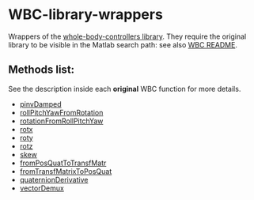 # WBC-library-wrappers

Wrappers of the [whole-body-controllers library](https://github.com/robotology/whole-body-controllers/tree/master/library). They require the original library to be visible in the Matlab search path: see also [WBC README](https://github.com/robotology/whole-body-controllers/blob/master/README.md#installation-and-usage).

## Methods list:

See the description inside each **original** WBC function for more details. 

- [pinvDamped](pinvDamped.m)
- [rollPitchYawFromRotation](rollPitchYawFromRotation.m)
- [rotationFromRollPitchYaw](rotationFromRollPitchYaw.m)
- [rotx](rotx.m)
- [roty](roty.m)
- [rotz](rotz.m)
- [skew](skew.m)
- [fromPosQuatToTransfMatr](fromPosQuatToTransfMatr.m)
- [fromTransfMatrixToPosQuat](fromTransfMatrixToPosQuat.m)
- [quaternionDerivative](quaternionDerivative.m)
- [vectorDemux](vectorDemux.m)
